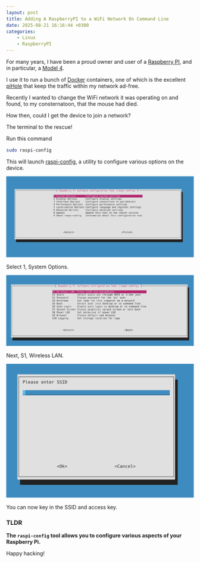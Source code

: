 ```yaml
---
layout: post
title: Adding A RaspberryPI to a WiFi Network On Command Line
date: 2025-08-21 16:16:44 +0300
categories:
    - Linux
    - RaspberryPI
---
```


For many years, I have been a proud owner and user of a [Raspberry PI](https://www.raspberrypi.com/), and in particular, a [Model 4](https://www.raspberrypi.com/products/raspberry-pi-4-model-b/).

I use it to run a bunch of [Docker](https://www.docker.com/) containers, one of which is the excellent [piHole](https://pi-hole.net/) that keep the traffic within my network ad-free.

Recently I wanted to change the WiFi network it was operating on and found, to my consternatoon, that the mouse had died.

How then, could I get the device to join a network?

The terminal to the rescue!

Run this command

```bash
sudo raspi-config
```

This will launch [raspi-config](https://github.com/RPi-Distro/raspi-config), a utility to configure various options on the device.

![RaspberryMenu1](../images/2025/08/RaspberryMenu1.png)

Select 1, System Options.

![RaspberryMenu2](../images/2025/08/RaspberryMenu2.png)

Next, S1, Wireless LAN.

![RaspberryMenu3](../images/2025/08/RaspberryMenu3.png)

You can now key in the SSID and access key.

### TLDR

**The `raspi-config` tool allows you to configure various aspects of your Raspberry Pi.**

Happy hacking!
